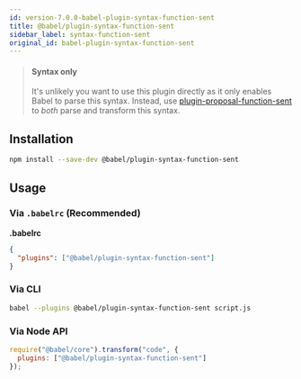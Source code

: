 ```yaml
---
id: version-7.0.0-babel-plugin-syntax-function-sent
title: @babel/plugin-syntax-function-sent
sidebar_label: syntax-function-sent
original_id: babel-plugin-syntax-function-sent
---
```


> #### Syntax only
>
> It's unlikely you want to use this plugin directly as it only enables Babel to parse this syntax. Instead, use [plugin-proposal-function-sent](plugin-proposal-function-sent.md) to _both_ parse and transform this syntax.

## Installation

```sh
npm install --save-dev @babel/plugin-syntax-function-sent
```

## Usage

### Via `.babelrc` (Recommended)

**.babelrc**

```json
{
  "plugins": ["@babel/plugin-syntax-function-sent"]
}
```

### Via CLI

```sh
babel --plugins @babel/plugin-syntax-function-sent script.js
```

### Via Node API

```javascript
require("@babel/core").transform("code", {
  plugins: ["@babel/plugin-syntax-function-sent"]
});
```


